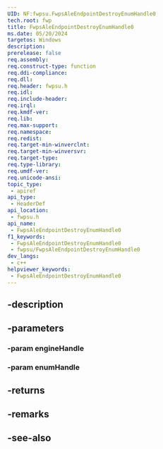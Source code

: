 ```yaml
---
UID: NF:fwpsu.FwpsAleEndpointDestroyEnumHandle0
tech.root: fwp
title: FwpsAleEndpointDestroyEnumHandle0
ms.date: 05/20/2024
targetos: Windows
description: 
prerelease: false
req.assembly: 
req.construct-type: function
req.ddi-compliance: 
req.dll: 
req.header: fwpsu.h
req.idl: 
req.include-header: 
req.irql: 
req.kmdf-ver: 
req.lib: 
req.max-support: 
req.namespace: 
req.redist: 
req.target-min-winverclnt: 
req.target-min-winversvr: 
req.target-type: 
req.type-library: 
req.umdf-ver: 
req.unicode-ansi: 
topic_type:
 - apiref
api_type:
 - HeaderDef
api_location:
 - fwpsu.h
api_name:
 - FwpsAleEndpointDestroyEnumHandle0
f1_keywords:
 - FwpsAleEndpointDestroyEnumHandle0
 - fwpsu/FwpsAleEndpointDestroyEnumHandle0
dev_langs:
 - c++
helpviewer_keywords:
 - FwpsAleEndpointDestroyEnumHandle0
---
```


## -description

## -parameters

### -param engineHandle

### -param enumHandle

## -returns

## -remarks

## -see-also


